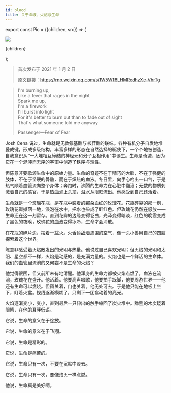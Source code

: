 ```yaml
---
id: blood
title: 关于血液、火焰与生命
---
```


export const Pic = ({children, src}) => (
<div style={{textAlign: 'center'}}>
<img src={src} />
<p style={{color: 'gray', fontSize: 'small'}}>{children}</p>
</div>);

> 首次发布于 2021 年 1 月 2 日
>
> 原文链接：https://mp.weixin.qq.com/s/1W5W18LHMRedhzXe-VhrTg

> I'm burning up,  
> Like a fever that rages in the night  
> Spark me up,  
> I'm a firework  
> I'll burst into light  
> For it's better to burn out than to fade out of sight  
> That's what someone told me anyway
>
> Passenger—Fear of Fear

Josh Cena 说过，生命就是无数氨基酸与核苷酸的联结。各种有机分子自发地堆叠成键，形成多级结构，丰富多样的形态在自然选择的驱使下，一个个地被创造，自我意识从“一大堆相互缔结的神经元和分子互相作用”中诞生。生命是奇迹，因为它在一个混沌而无序的宇宙中创造了秩序与理性。

但陈意非要歌颂生命中的原始力量。生命的奇迹不在于精巧的大脑，不在于强健的肢体，不在于坚硬的骨骼，而在于炽热的血液。冬日里，向手心哈出一口气，于是热气顺着血管流向整个身体；奔跑时，沸腾的生命力在心脏中翻滚；无数的物质刺激着自己的感官，于是热血涌上头顶，泪水从眼眶流出。他感受到自己还活着。

生命就是一个玻璃花瓶，是花瓶中装着的那朵血红的玫瑰花。花瓶碎裂的那一刻，玫瑰花瓣掉落一地，浸泡在水中，把水也染成了鲜红色。但玫瑰花仍然在怒放——生命还在这一刻留存。直到花瓣的边缘变得卷曲，光泽变得暗淡，红色的晚霞变成了黑色的夜晚，玫瑰花的血液变得冰冷，生命才会消散。

<Pic src="/zh-Hans/img/./docs/Stories/blood/JGibibkelET69YLiapxBjx3AmzoZ7tLSXCe7Y2YpjahpmZRj4zd01RT3d24ibhneTolaAD2PBt9icpCa8YhqpfjgvzA.jpeg"></Pic>

在花瓶的碎片边，摆着一盆火。火舌舔舐着周围的空气，像一头小兽用自己的四肢探索着这个世界。

陈意非感受着火焰散发出的光明与热量。他说过自己喜欢光明；但火焰的光明和太阳、星空都不一样，火焰是动感的，是充满力量的。火焰也是一个鲜活的生命体。我们的血管里流淌的又何尝不是生命的火焰？

他觉得很困，但又前所未有地清醒。他浑身的生命力都被火焰点燃了，血液在流淌，玫瑰花在盛开。他活着。他要高声唱歌，他要拍手跺脚，他要周游世界——他还有生命可以燃烧。但窗关着，门也关着，他无处可去。于是他只能在地板上坐下，盯着火盆。视线逐渐模糊了，只剩下一团翕动着的亮光。

火焰逐渐变小，变小，直到最后一只伸出的触手缩回了炭火堆中。黝黑的木炭眨着眼睛，在他的耳畔低语。

它说，生命的意义在于绽放。

它说，生命的意义在于飞翔。

它说，生命是精彩的。

它说，生命是痛苦的。

它说，生命只有一次，不要在沉默中淡去。

它说，生命只有一次，要像焰火一样点燃。

他说，生命真是美好啊。
